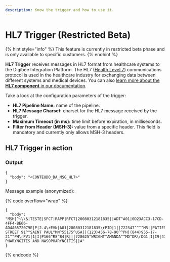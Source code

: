 ```yaml
---
description: Know the trigger and how to use it.
---
```


# HL7 Trigger (Restricted Beta)

{% hint style="info" %}
This feature is currently in restricted beta phase and is only available to specific customers.
{% endhint %}

**HL7 Trigger** receives messages in HL7 format from healthcare systems to the Digibee Integration Platform. The HL7 ([Health Level 7](https://info.hl7.org/orientation-station)) communications protocol is used in the healthcare industry for exchanging data between different systems and medical devices. You can also [learn more about the **HL7 component** in our documentation](https://docs.digibee.com/documentation/components/industry-solutions/hl7-beta-restricted).

Take a look at the configuration parameters of the trigger:

* **HL7 Pipeline Name:** name of the pipeline.
* **HL7 Message Charset:** charset for the HL7 message received by the trigger.
* **Maximum Timeout (in ms):** time limit before expiration, in milliseconds.&#x20;
* **Filter from Header (MSH-3):** value from a specific header. This field is mandatory and currently only allows MSH-3 headers.

## HL7 Trigger in action

### Output

```
{
  "body": "<CONTEUDO_DA_MSG_HL7>"
}

```

Message example (anonymized):

{% code overflow="wrap" %}
```
{
  "body": "MSH|^~\\&|TESTE|SFCT|RAPP|RFCT|20080312181835||ADT^A01|0D23ACC3-17CD-4FF4-BE66-AD4A6572079E|P|2.4\rEVN|A01|20080312181835\rPID|1||722347^^^^MR||PATIENT^TEST||19581221|F|||HIGH STREET 91^^SAINT PAUL^MN^55175^USA||(123)456-78-90^^PH|(844)955-17-21^^PH\rPV1|1|I|P166^R8^B4|R|||728625^WRIGHT^AMANDA^^MD^DR\rDG1|1|I9|472|CHRONIC PHARYNGITIS AND NASOPHARYNGITIS||A"
}

```
{% endcode %}
